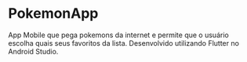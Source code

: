 # PokemonApp
App Mobile que pega pokemons da internet e permite que o usuário escolha quais seus favoritos da lista. Desenvolvido utilizando Flutter no Android Studio.
